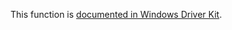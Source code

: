 This function is [documented in Windows Driver Kit](https://learn.microsoft.com/en-us/windows-hardware/drivers/ddi/wdm/nf-wdm-pushentrylist).
